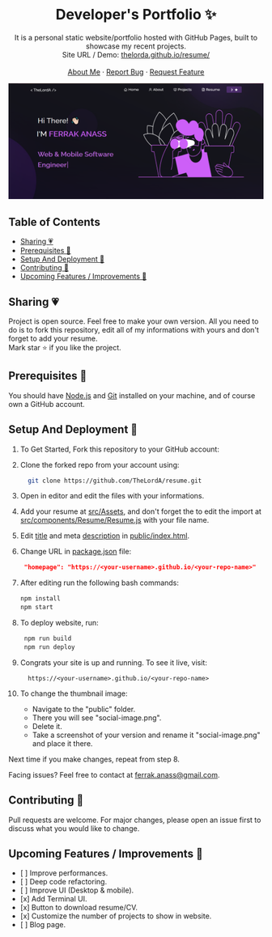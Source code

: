 <!-- PROJECT LOGO -->
<br />
<p align="center">
  <h1 align="center">Developer's Portfolio ✨</h1>

  <p align="center">
    It is a personal static website/portfolio hosted with GitHub Pages, built to showcase my recent projects.<br/> Site URL / Demo: 
    <a href="https://thelorda.github.io/resume/">thelorda.github.io/resume/</a>
    <br />
    <br />
    <a href="https://thelorda.github.io/resume/">About Me</a>
    ·
    <a href="https://github.com/thelorda/resume/issues">Report Bug</a>
    ·
    <a href="https://github.com/thelorda/resume/issues">Request Feature</a>
  </p>
</p>

[![Site preview](/public/social-image.png)](https://thelorda.github.io/resume/)

## Table of Contents

-    [Sharing 💗](#sharing-)
-    [Prerequisites 🍪](#prerequisites-)
-    [Setup And Deployment 🔧](#setup-and-deployment-)
-    [Contributing 🙌](#contributing-)
-    [Upcoming Features / Improvements 🔗](#upcoming-features-/-improvements-)

## Sharing 💗

Project is open source. Feel free to make your own version. All you need to do is to fork this repository, edit all of my informations with yours and don't forget to add your resume. <br/>
Mark star ⭐ if you like the project.

## Prerequisites 🍪

You should have [Node.js](https://nodejs.org/en/) and [Git](https://git-scm.com/) installed on your machine, and of course own a GitHub account.

## Setup And Deployment 🔧

1. To Get Started, Fork this repository to your GitHub account:
2. Clone the forked repo from your account using:

     ```bash
       git clone https://github.com/TheLordA/resume.git
     ```

3. Open in editor and edit the files with your informations.

4. Add your resume at [src/Assets](./src/Assets/), and don't forget the to edit the import at [src/components/Resume/Resume.js](./src/components/Resume/Resume.js) with your file name.

5. Edit [title](./public/index.html#L15) and meta [description](./public/index.html#L8) in [public/index.html](./public/index.html).
6. Change URL in [package.json](./package.json) file:

     ```json
      "homepage": "https://<your-username>.github.io/<your-repo-name>"
     ```

7. After editing run the following bash commands:

     ```bash
     npm install
     npm start
     ```

8. To deploy website, run:

     ```bash
      npm run build
      npm run deploy
     ```

9. Congrats your site is up and running. To see it live, visit:

     ```https
       https://<your-username>.github.io/<your-repo-name>
     ```

10. To change the thumbnail image:

     - Navigate to the "public" folder.
     - There you will see "social-image.png".
     - Delete it.
     - Take a screenshot of your version and rename it "social-image.png" and place it there.

Next time if you make changes, repeat from step 8.

Facing issues? Feel free to contact at ferrak.anass@gmail.com.

## Contributing 🙌

Pull requests are welcome. For major changes, please open an issue first to discuss what you would like to change.

## Upcoming Features / Improvements 🔗

-    [ ] Improve performances.
-    [ ] Deep code refactoring.
-    [ ] Improve UI (Desktop & mobile).
-    [x] Add Terminal UI.
-    [x] Button to download resume/CV.
-    [x] Customize the number of projects to show in website.
-    [ ] Blog page.
